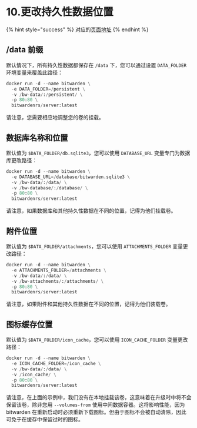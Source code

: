 # 10.更改持久性数据位置

{% hint style="success" %}
对应的[页面地址](https://github.com/dani-garcia/bitwarden_rs/wiki/Changing-persistent-data-location)
{% endhint %}

## /data 前缀 <a id="data-prefix"></a>

默认情况下，所有持久性数据都保存在 `/data` 下，您可以通过设置 `DATA_FOLDER` 环境变量来覆盖此路径：

```python
docker run -d --name bitwarden \
  -e DATA_FOLDER=/persistent \
  -v /bw-data/:/persistent/ \
  -p 80:80 \
  bitwardenrs/server:latest
```

请注意，您需要相应地调整您的卷的挂载。

## 数据库名称和位置 <a id="database-name-and-location"></a>

默认值为 `$DATA_FOLDER/db.sqlite3`，您可以使用 `DATABASE_URL` 变量专门为数据库更改路径：

```python
docker run -d --name bitwarden \
  -e DATABASE_URL=/database/bitwarden.sqlite3 \
  -v /bw-data/:/data/ \
  -v /bw-database/:/database/ \
  -p 80:80 \
  bitwardenrs/server:latest
```

请注意，如果数据库和其他持久性数据在不同的位置，记得为他们挂载卷。

## 附件位置 <a id="attachments-location"></a>

默认值为 `$DATA_FOLDER/attachments`，您可以使用 `ATTACHMENTS_FOLDER` 变量更改路径：

```python
docker run -d --name bitwarden \
  -e ATTACHMENTS_FOLDER=/attachments \
  -v /bw-data/:/data/ \
  -v /bw-attachments/:/attachments/ \
  -p 80:80 \
  bitwardenrs/server:latest
```

请注意，如果附件和其他持久性数据在不同的位置，记得为他们装载卷。

## 图标缓存位置 <a id="icons-cache"></a>

默认值为 `$DATA_FOLDER/icon_cache`，您可以使用 `ICON_CACHE_FOLDER` 变量更改路径：

```python
docker run -d --name bitwarden \
  -e ICON_CACHE_FOLDER=/icon_cache \
  -v /bw-data/:/data/ \
  -v /icon_cache/ \
  -p 80:80 \
  bitwardenrs/server:latest
```

请注意，在上面的示例中，我们没有在本地挂载该卷，这意味着在升级时中将不会保留该卷，除非您用 `--volumes-from` 使用中间数据容器。这将影响性能，因为 bitwarden 在重新启动时必须重新下载图标。但由于图标不会被自动清除，因此可免于在缓存中保留过时的图标。

